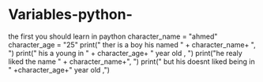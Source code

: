 # Variables-python-
the first you should learn in paython 
character_name = "ahmed"
character_age = "25"
print(" ther is a boy his named " + character_name+ ", ")
print(" his a young in " + character_age+ " year old , ")
print("he realy liked the name " + character_name+",  ")
print(" but his doesnt liked being in " +character_age+" year old ,")
